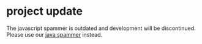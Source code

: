 project update
===

The javascript spammer is outdated and development will be discontinued. Please use our [java spammer](https://github.com/mikrohash/isf-jclient) instead.

